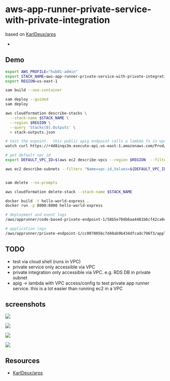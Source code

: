 # aws-app-runner-private-service-with-private-integration

based on [KarlDeux/arps](https://github.com/KarlDeux/arps)

- 

## Demo

```sh
export AWS_PROFILE="hub01-admin"
export STACK_NAME=aws-app-runner-private-service-with-private-integration
export REGION=us-east-1

sam build --use-container

sam deploy --guided
sam deploy

aws cloudformation describe-stacks \
  --stack-name $STACK_NAME \
  --region $REGION \
  --query 'Stacks[0].Outputs' \
  > stack-outputs.json

# test the enpoint.  this public apig endpoint calls a lambda fn in vpc that calls a private app runner service
watch curl https://r4d8inqs3m.execute-api.us-east-1.amazonaws.com/Prod/test

# get default vpc id
export DEFAULT_VPC_ID=$(aws ec2 describe-vpcs --region $REGION  --filters "Name=isDefault,Values=true" --query "Vpcs[0].VpcId" --output text)

aws ec2 describe-subnets --filters "Name=vpc-id,Values=${DEFAULT_VPC_ID}" --query "Subnets[].SubnetId" --output text


sam delete --no-prompts

aws cloudformation delete-stack --stack-name $STACK_NAME

docker build -t hello-world-express .
docker run -p 8000:8000 hello-world-express

# deployment and event logs
/aws/apprunner/code-based-private-endpoint-1/58b5e70db6aa4481b6cf42ca0c38b5f9/service

# application logs
/aws/apprunner/private-endpoint-1/cc0078056c7d48ab9b434dfcadc796f3/application

```

## TODO

- test via cloud shell (runs in VPC)
- private service only accessible via VPC
- private integration only accessible via VPC. e.g. RDS DB in private subnet
- apig -> lambda with VPC access/config to test private app runner service.  this is a lot easier than running ec2 in a VPC

## screenshots

![](https://www.evernote.com/shard/s1/sh/18a71605-9778-4af0-8800-d465998408b6/8tyXunWbDknpVYVKaounQONUrPUpMtjhftgC_RcpyJ8U2V4fsJ-bABJP2w/deep/0/image.png)

![](https://www.evernote.com/shard/s1/sh/7b8db5c2-c94b-4816-b8ea-44b793009a70/79hssC8rmg7EKpAcAIfULgZAMUNIRX7LCQWeBLBaQd3F1eMWNt-zTJDGzQ/deep/0/image.png)

![](https://www.evernote.com/shard/s1/sh/6a3a5d1e-4f33-4aa8-bbc9-7ea09028c664/fQLL1ac2vuxEmKIYW8mzvmsUQ8Ke2SMY0stWe6g2u2v9cega-Q9picndVQ/deep/0/image.png)

![](https://www.evernote.com/shard/s1/sh/9fd913ef-76ea-46bc-97d4-4a2c8e8ac988/iu3nUqPrG6gHYybuZ1uJMpoKgoE1JAzB6FSpBQfIbMnj1PfSfDdiCAJf4w/deep/0/image.png)

## Resources

- [KarlDeux/arps](https://github.com/KarlDeux/arps)